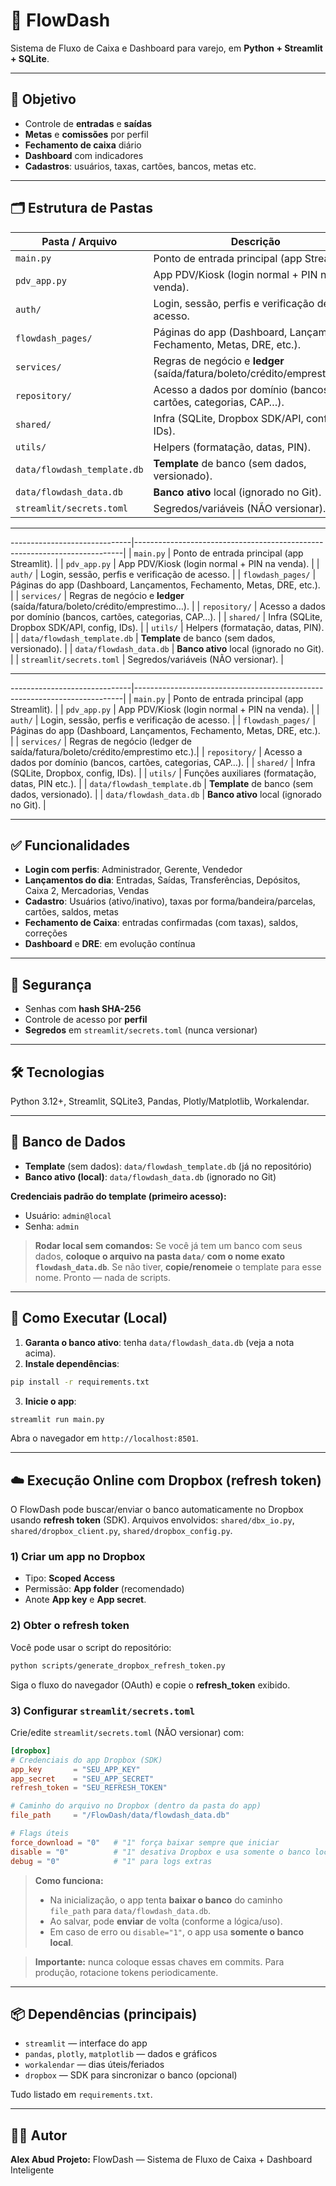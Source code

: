 # 💼 FlowDash

Sistema de Fluxo de Caixa e Dashboard para varejo, em **Python + Streamlit + SQLite**.

---

## 🧠 Objetivo

* Controle de **entradas** e **saídas**
* **Metas** e **comissões** por perfil
* **Fechamento de caixa** diário
* **Dashboard** com indicadores
* **Cadastros**: usuários, taxas, cartões, bancos, metas etc.

---

## 🗂️ Estrutura de Pastas

| Pasta / Arquivo             | Descrição                                                                 |
| --------------------------- | ------------------------------------------------------------------------- |
| `main.py`                   | Ponto de entrada principal (app Streamlit).                               |
| `pdv_app.py`                | App PDV/Kiosk (login normal + PIN na venda).                              |
| `auth/`                     | Login, sessão, perfis e verificação de acesso.                            |
| `flowdash_pages/`           | Páginas do app (Dashboard, Lançamentos, Fechamento, Metas, DRE, etc.).    |
| `services/`                 | Regras de negócio e **ledger** (saída/fatura/boleto/crédito/emprestimo…). |
| `repository/`               | Acesso a dados por domínio (bancos, cartões, categorias, CAP…).           |
| `shared/`                   | Infra (SQLite, Dropbox SDK/API, config, IDs).                             |
| `utils/`                    | Helpers (formatação, datas, PIN).                                         |
| `data/flowdash_template.db` | **Template** de banco (sem dados, versionado).                            |
| `data/flowdash_data.db`     | **Banco ativo** local (ignorado no Git).                                  |
| `streamlit/secrets.toml`    | Segredos/variáveis (NÃO versionar).                                       |

---

\------------------------------|---------------------------------------------------------------------------|
\| `main.py`                       | Ponto de entrada principal (app Streamlit).                               |
\| `pdv_app.py`                    | App PDV/Kiosk (login normal + PIN na venda).                              |
\| `auth/`                         | Login, sessão, perfis e verificação de acesso.                            |
\| `flowdash_pages/`               | Páginas do app (Dashboard, Lançamentos, Fechamento, Metas, DRE, etc.).    |
\| `services/`                     | Regras de negócio e **ledger** (saída/fatura/boleto/crédito/emprestimo…). |
\| `repository/`                   | Acesso a dados por domínio (bancos, cartões, categorias, CAP…).           |
\| `shared/`                       | Infra (SQLite, Dropbox SDK/API, config, IDs).                             |
\| `utils/`                        | Helpers (formatação, datas, PIN).                                         |
\| `data/flowdash_template.db`     | **Template** de banco (sem dados, versionado).                            |
\| `data/flowdash_data.db`         | **Banco ativo** local (ignorado no Git).                                  |
\| `streamlit/secrets.toml`        | Segredos/variáveis (NÃO versionar).                                       |

---

\------------------------------|---------------------------------------------------------------------------|
\| `main.py`                       | Ponto de entrada principal (app Streamlit).                               |
\| `pdv_app.py`                    | App PDV/Kiosk (login normal + PIN na venda).                              |
\| `auth/`                         | Login, sessão, perfis e verificação de acesso.                            |
\| `flowdash_pages/`               | Páginas do app (Dashboard, Lançamentos, Fechamento, Metas, DRE, etc.).    |
\| `services/`                     | Regras de negócio (ledger de saída/fatura/boleto/crédito/emprestimo etc.).|
\| `repository/`                   | Acesso a dados por domínio (bancos, cartões, categorias, CAP…).           |
\| `shared/`                       | Infra (SQLite, Dropbox, config, IDs).                                     |
\| `utils/`                        | Funções auxiliares (formatação, datas, PIN etc.).                         |
\| `data/flowdash_template.db`     | **Template** de banco (sem dados, versionado).                            |
\| `data/flowdash_data.db`         | **Banco ativo** local (ignorado no Git).                                  |

---

## ✅ Funcionalidades

* **Login com perfis**: Administrador, Gerente, Vendedor
* **Lançamentos do dia**: Entradas, Saídas, Transferências, Depósitos, Caixa 2, Mercadorias, Vendas
* **Cadastro**: Usuários (ativo/inativo), taxas por forma/bandeira/parcelas, cartões, saldos, metas
* **Fechamento de Caixa**: entradas confirmadas (com taxas), saldos, correções
* **Dashboard** e **DRE**: em evolução contínua

---

## 🔐 Segurança

* Senhas com **hash SHA-256**
* Controle de acesso por **perfil**
* **Segredos** em `streamlit/secrets.toml` (nunca versionar)

---

## 🛠️ Tecnologias

Python 3.12+, Streamlit, SQLite3, Pandas, Plotly/Matplotlib, Workalendar.

---

## 📝 Banco de Dados

* **Template** (sem dados): `data/flowdash_template.db` (já no repositório)
* **Banco ativo (local)**: `data/flowdash_data.db` (ignorado no Git)

**Credenciais padrão do template (primeiro acesso):**

* Usuário: `admin@local`
* Senha: `admin`

> **Rodar local sem comandos:**
> Se você já tem um banco com seus dados, **coloque o arquivo na pasta `data/` com o nome exato `flowdash_data.db`**.
> Se não tiver, **copie/renomeie** o template para esse nome. Pronto — nada de scripts.

---

## 🚀 Como Executar (Local)

1. **Garanta o banco ativo**: tenha `data/flowdash_data.db` (veja a nota acima).
2. **Instale dependências**:

```bash
pip install -r requirements.txt
```

3. **Inicie o app**:

```bash
streamlit run main.py
```

Abra o navegador em `http://localhost:8501`.

---

## ☁️ Execução Online com Dropbox (refresh token)

O FlowDash pode buscar/enviar o banco automaticamente no Dropbox usando **refresh token** (SDK).
Arquivos envolvidos: `shared/dbx_io.py`, `shared/dropbox_client.py`, `shared/dropbox_config.py`.

### 1) Criar um app no Dropbox

* Tipo: **Scoped Access**
* Permissão: **App folder** (recomendado)
* Anote **App key** e **App secret**.

### 2) Obter o **refresh token**

Você pode usar o script do repositório:

```bash
python scripts/generate_dropbox_refresh_token.py
```

Siga o fluxo do navegador (OAuth) e copie o **refresh\_token** exibido.

### 3) Configurar `streamlit/secrets.toml`

Crie/edite `streamlit/secrets.toml` (NÃO versionar) com:

```toml
[dropbox]
# Credenciais do app Dropbox (SDK)
app_key       = "SEU_APP_KEY"
app_secret    = "SEU_APP_SECRET"
refresh_token = "SEU_REFRESH_TOKEN"

# Caminho do arquivo no Dropbox (dentro da pasta do app)
file_path     = "/FlowDash/data/flowdash_data.db"

# Flags úteis
force_download = "0"   # "1" força baixar sempre que iniciar
disable = "0"          # "1" desativa Dropbox e usa somente o banco local
debug = "0"            # "1" para logs extras
```

> **Como funciona:**
>
> * Na inicialização, o app tenta **baixar o banco** do caminho `file_path` para `data/flowdash_data.db`.
> * Ao salvar, pode **enviar** de volta (conforme a lógica/uso).
> * Em caso de erro ou `disable="1"`, o app usa **somente o banco local**.

> **Importante:** nunca coloque essas chaves em commits.
> Para produção, rotacione tokens periodicamente.

---

## 📦 Dependências (principais)

* `streamlit` — interface do app
* `pandas`, `plotly`, `matplotlib` — dados e gráficos
* `workalendar` — dias úteis/feriados
* `dropbox` — SDK para sincronizar o banco (opcional)

Tudo listado em `requirements.txt`.

---

## 👨‍💻 Autor

**Alex Abud**
**Projeto:** FlowDash — Sistema de Fluxo de Caixa + Dashboard Inteligente
